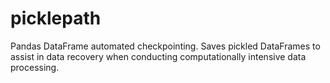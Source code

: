 # picklepath
 Pandas DataFrame automated checkpointing. Saves pickled DataFrames to assist in data recovery when conducting computationally intensive data processing. 
